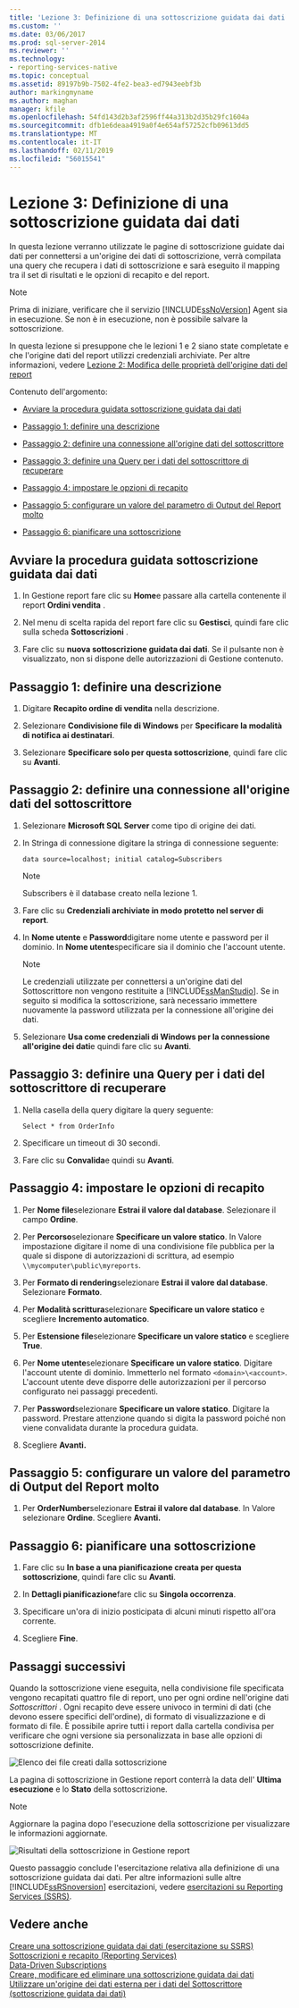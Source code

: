 ```yaml
---
title: 'Lezione 3: Definizione di una sottoscrizione guidata dai dati | Microsoft Docs'
ms.custom: ''
ms.date: 03/06/2017
ms.prod: sql-server-2014
ms.reviewer: ''
ms.technology:
- reporting-services-native
ms.topic: conceptual
ms.assetid: 89197b9b-7502-4fe2-bea3-ed7943eebf3b
author: markingmyname
ms.author: maghan
manager: kfile
ms.openlocfilehash: 54fd143d2b3af2596ff44a313b2d35b29fc1604a
ms.sourcegitcommit: dfb1e6deaa4919a0f4e654af57252cfb09613dd5
ms.translationtype: MT
ms.contentlocale: it-IT
ms.lasthandoff: 02/11/2019
ms.locfileid: "56015541"
---
```

# <a name="lesson-3-defining-a-data-driven-subscription"></a>Lezione 3: Definizione di una sottoscrizione guidata dai dati
  In questa lezione verranno utilizzate le pagine di sottoscrizione guidate dai dati per connettersi a un'origine dei dati di sottoscrizione, verrà compilata una query che recupera i dati di sottoscrizione e sarà eseguito il mapping tra il set di risultati e le opzioni di recapito e del report.  
  
> [!NOTE]  
>  Prima di iniziare, verificare che il servizio [!INCLUDE[ssNoVersion](../includes/ssnoversion-md.md)] Agent sia in esecuzione. Se non è in esecuzione, non è possibile salvare la sottoscrizione.  
  
 In questa lezione si presuppone che le lezioni 1 e 2 siano state completate e che l'origine dati del report utilizzi credenziali archiviate.  Per altre informazioni, vedere [Lezione 2: Modifica delle proprietà dell'origine dati del report](../reporting-services/lesson-2-modifying-the-report-data-source-properties.md)  
  
 Contenuto dell'argomento:  
  
-   [Avviare la procedura guidata sottoscrizione guidata dai dati](#bkmk_startwizard)  
  
-   [Passaggio 1: definire una descrizione](#bkmk_definesubscription)  
  
-   [Passaggio 2: definire una connessione all'origine dati del sottoscrittore](#bkmk_defineconnectiontosubscriber)  
  
-   [Passaggio 3: definire una Query per i dati del sottoscrittore di recuperare](#bkmk_definequery)  
  
-   [Passaggio 4: impostare le opzioni di recapito](#bkmk_set_deliveryoptions)  
  
-   [Passaggio 5: configurare un valore del parametro di Output del Report molto](#bkmk_configure_parameter)  
  
-   [Passaggio 6: pianificare una sottoscrizione](#bkmk_schedule_subscription)  
  
##  <a name="bkmk_startwizard"></a> Avviare la procedura guidata sottoscrizione guidata dai dati  
  
1.  In Gestione report fare clic su **Home**e passare alla cartella contenente il report **Ordini vendita** .  
  
2.  Nel menu di scelta rapida del report fare clic su **Gestisci**, quindi fare clic sulla scheda **Sottoscrizioni** .  
  
3.  Fare clic su **nuova sottoscrizione guidata dai dati**. Se il pulsante non è visualizzato, non si dispone delle autorizzazioni di Gestione contenuto.  
  
##  <a name="bkmk_definesubscription"></a> Passaggio 1: definire una descrizione  
  
1.  Digitare **Recapito ordine di vendita** nella descrizione.  
  
2.  Selezionare **Condivisione file di Windows** per **Specificare la modalità di notifica ai destinatari**.  
  
3.  Selezionare **Specificare solo per questa sottoscrizione**, quindi fare clic su **Avanti**.  
  
##  <a name="bkmk_defineconnectiontosubscriber"></a> Passaggio 2: definire una connessione all'origine dati del sottoscrittore  
  
1.  Selezionare **Microsoft SQL Server** come tipo di origine dei dati.  
  
2.  In Stringa di connessione digitare la stringa di connessione seguente:  
  
    ```  
    data source=localhost; initial catalog=Subscribers  
    ```  
  
    > [!NOTE]  
    >  Subscribers è il database creato nella lezione 1.  
  
3.  Fare clic su **Credenziali archiviate in modo protetto nel server di report**.  
  
4.  In **Nome utente** e **Password**digitare nome utente e password per il dominio. In **Nome utente**specificare sia il dominio che l'account utente.  
  
    > [!NOTE]  
    >  Le credenziali utilizzate per connettersi a un'origine dati del Sottoscrittore non vengono restituite a [!INCLUDE[ssManStudio](../includes/ssmanstudio-md.md)]. Se in seguito si modifica la sottoscrizione, sarà necessario immettere nuovamente la password utilizzata per la connessione all'origine dei dati.  
  
5.  Selezionare **Usa come credenziali di Windows per la connessione all'origine dei dati**e quindi fare clic su **Avanti**.  
  
##  <a name="bkmk_definequery"></a> Passaggio 3: definire una Query per i dati del sottoscrittore di recuperare  
  
1.  Nella casella della query digitare la query seguente:  
  
    ```  
    Select * from OrderInfo  
    ```  
  
2.  Specificare un timeout di 30 secondi.  
  
3.  Fare clic su **Convalida**e quindi su **Avanti**.  
  
##  <a name="bkmk_set_deliveryoptions"></a> Passaggio 4: impostare le opzioni di recapito  
  
1.  Per **Nome file**selezionare **Estrai il valore dal database**. Selezionare il campo **Ordine**.  
  
2.  Per **Percorso**selezionare **Specificare un valore statico**. In Valore impostazione digitare il nome di una condivisione file pubblica per la quale si dispone di autorizzazioni di scrittura, ad esempio `\\mycomputer\public\myreports`.  
  
3.  Per **Formato di rendering**selezionare **Estrai il valore dal database**. Selezionare **Formato**.  
  
4.  Per **Modalità scrittura**selezionare **Specificare un valore statico** e scegliere **Incremento automatico**.  
  
5.  Per **Estensione file**selezionare **Specificare un valore statico** e scegliere **True**.  
  
6.  Per **Nome utente**selezionare **Specificare un valore statico**. Digitare l'account utente di dominio. Immetterlo nel formato `<domain>\<account>`. L'account utente deve disporre delle autorizzazioni per il percorso configurato nei passaggi precedenti.  
  
7.  Per **Password**selezionare **Specificare un valore statico**. Digitare la password. Prestare attenzione quando si digita la password poiché non viene convalidata durante la procedura guidata.  
  
8.  Scegliere **Avanti.**  
  
##  <a name="bkmk_configure_parameter"></a> Passaggio 5: configurare un valore del parametro di Output del Report molto  
  
1.  Per **OrderNumber**selezionare **Estrai il valore dal database**. In Valore selezionare **Ordine**. Scegliere **Avanti.**  
  
##  <a name="bkmk_schedule_subscription"></a> Passaggio 6: pianificare una sottoscrizione  
  
1.  Fare clic su **In base a una pianificazione creata per questa sottoscrizione**, quindi fare clic su **Avanti**.  
  
2.  In **Dettagli pianificazione**fare clic su **Singola occorrenza**.  
  
3.  Specificare un'ora di inizio posticipata di alcuni minuti rispetto all'ora corrente.  
  
4.  Scegliere **Fine**.  
  
## <a name="next-steps"></a>Passaggi successivi  
 Quando la sottoscrizione viene eseguita, nella condivisione file specificata vengono recapitati quattro file di report, uno per ogni ordine nell'origine dati *Sottoscrittori* . Ogni recapito deve essere univoco in termini di dati (che devono essere specifici dell'ordine), di formato di visualizzazione e di formato di file. È possibile aprire tutti i report dalla cartella condivisa per verificare che ogni versione sia personalizzata in base alle opzioni di sottoscrizione definite.  
  
 ![Elenco dei file creati dalla sottoscrizione](../../2014/tutorials/media/ssrs-tutorial-datadriven-subscription-filelist.gif "Elenco dei file creati dalla sottoscrizione")  
  
 La pagina di sottoscrizione in Gestione report conterrà la data dell' **Ultima esecuzione** e lo **Stato** della sottoscrizione.  
  
> [!NOTE]  
>  Aggiornare la pagina dopo l'esecuzione della sottoscrizione per visualizzare le informazioni aggiornate.  
  
 ![Risultati della sottoscrizione in Gestione report](../../2014/tutorials/media/ssrs-tutorial-datadriven-subscription-status-reportmanager.gif "Risultati della sottoscrizione in Gestione report")  
  
 Questo passaggio conclude l'esercitazione relativa alla definizione di una sottoscrizione guidata dai dati. Per altre informazioni sulle altre [!INCLUDE[ssRSnoversion](../includes/ssrsnoversion-md.md)] esercitazioni, vedere [esercitazioni su Reporting Services &#40;SSRS&#41;](../reporting-services/reporting-services-tutorials-ssrs.md).  
  
## <a name="see-also"></a>Vedere anche  
 [Creare una sottoscrizione guidata dai dati &#40;esercitazione su SSRS&#41;](../reporting-services/create-a-data-driven-subscription-ssrs-tutorial.md)   
 [Sottoscrizioni e recapito &#40;Reporting Services&#41;](subscriptions/subscriptions-and-delivery-reporting-services.md)   
 [Data-Driven Subscriptions](subscriptions/data-driven-subscriptions.md)   
 [Creare, modificare ed eliminare una sottoscrizione guidata dai dati](subscriptions/create-modify-and-delete-data-driven-subscriptions.md)   
 [Utilizzare un'origine dei dati esterna per i dati del Sottoscrittore &#40;sottoscrizione guidata dai dati&#41;](subscriptions/use-an-external-data-source-for-subscriber-data-data-driven-subscription.md)  
  
  
